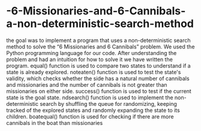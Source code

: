 # -6-Missionaries-and-6-Cannibals-a-non-deterministic-search-method
the goal was to implement a program that uses a non-deterministic search
method to solve the “6 Missionaries and 6 Cannibals” problem. We used the Python
programming language for our code. After understanding the problem and had an intuition
for how to solve it we have written the program.
equal() function is used to compare two states to understand if a state is already explored.
noteaten() function is used to test the state's validity, which checks whether the side has a
natural number of cannibals and missionaries and the number of cannibals is not greater than
missionaries on either side.
success() function is used to test if the current state is the goal state.
ndsearch() function is used to implement the non-deterministic search by shuffling the queue
for randomizing, keeping tracked of the explored states and randomly expanding the state to
its children.
boatequal() function is used for checking if there are more cannibals in the boat than
missionaries
